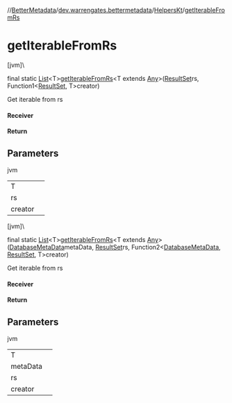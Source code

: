 //[BetterMetadata](../../../index.md)/[dev.warrengates.bettermetadata](../index.md)/[HelpersKt](index.md)/[getIterableFromRs](get-iterable-from-rs.md)

# getIterableFromRs

[jvm]\

final static [List](https://docs.oracle.com/javase/8/docs/api/java/util/List.html)&lt;T&gt;[getIterableFromRs](get-iterable-from-rs.md)&lt;T extends [Any](https://kotlinlang.org/api/latest/jvm/stdlib/kotlin/-any/index.html)&gt;([ResultSet](https://docs.oracle.com/javase/8/docs/api/java/sql/ResultSet.html)rs, Function1&lt;[ResultSet](https://docs.oracle.com/javase/8/docs/api/java/sql/ResultSet.html), T&gt;creator)

Get iterable from rs

#### Receiver

#### Return

## Parameters

jvm

| | |
|---|---|
| T |  |
| rs |  |
| creator |  |

[jvm]\

final static [List](https://docs.oracle.com/javase/8/docs/api/java/util/List.html)&lt;T&gt;[getIterableFromRs](get-iterable-from-rs.md)&lt;T extends [Any](https://kotlinlang.org/api/latest/jvm/stdlib/kotlin/-any/index.html)&gt;([DatabaseMetaData](https://docs.oracle.com/javase/8/docs/api/java/sql/DatabaseMetaData.html)metaData, [ResultSet](https://docs.oracle.com/javase/8/docs/api/java/sql/ResultSet.html)rs, Function2&lt;[DatabaseMetaData](https://docs.oracle.com/javase/8/docs/api/java/sql/DatabaseMetaData.html), [ResultSet](https://docs.oracle.com/javase/8/docs/api/java/sql/ResultSet.html), T&gt;creator)

Get iterable from rs

#### Receiver

#### Return

## Parameters

jvm

| | |
|---|---|
| T |  |
| metaData |  |
| rs |  |
| creator |  |
